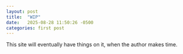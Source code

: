 ```yaml
---
layout: post
title:  "WIP"
date:   2025-08-28 11:50:26 -0500
categories: first post
---
```


This site will eventually have things on it, when the author makes time.